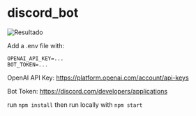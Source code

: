 # discord_bot

![Resultado](https://github.com/ailinnakaganeku/discord_bot/blob/release/1-configuration/assets/1.jpeg)


Add a .env file with:

    OPENAI_API_KEY=...
    BOT_TOKEN=...


OpenAI API Key: https://platform.openai.com/account/api-keys

Bot Token: https://discord.com/developers/applications


run `npm install` then
run locally with `npm start`
